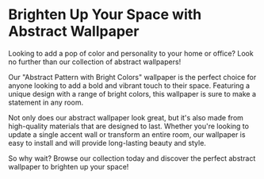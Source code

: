 <!--
Write me markdown content of website with wallpaper:

"An abstract pattern with bright colors"

The header of the page should not be copy of the text but rather a real content of the website which is using this wallpaper.
-->

<!--font:Poppins-->

# Brighten Up Your Space with Abstract Wallpaper

Looking to add a pop of color and personality to your home or office? Look no further than our collection of abstract wallpapers! 

Our "Abstract Pattern with Bright Colors" wallpaper is the perfect choice for anyone looking to add a bold and vibrant touch to their space. Featuring a unique design with a range of bright colors, this wallpaper is sure to make a statement in any room.

Not only does our abstract wallpaper look great, but it's also made from high-quality materials that are designed to last. Whether you're looking to update a single accent wall or transform an entire room, our wallpaper is easy to install and will provide long-lasting beauty and style.

So why wait? Browse our collection today and discover the perfect abstract wallpaper to brighten up your space!
